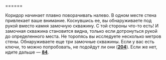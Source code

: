 ======

Коридор начинает плавно поворачивать налево. В одном месте стена привлекает ваше внимание. Коснувшись ее, вы обнаруживаете под рукой вместо камня замочную скважину. С той стороны что-то есть! И замочная скважина становится видна, только если дотронуться рукой до определенного места. Не торопясь вы исследуете несколько метров стены. Обнаруживаете еще три замочные скважины. Если у вас есть ключи, то можно попробовать, не подойдут ли они ([**204**](#n_204)). Если же нет, идите дальше — [**84**](#n_84).

